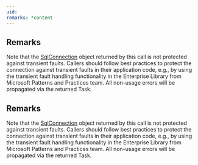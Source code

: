 ```yaml
---
uid: 
remarks: *content
---
```

## Remarks  
 Note that the [SqlConnection](assetId:///T:System.Data.SqlClient.SqlConnection?qualifyHint=False&autoUpgrade=True) object returned by this call is not protected against transient faults.              Callers should follow best practices to protect the connection against transient faults in their application code, e.g., by using the transient fault handling              functionality in the Enterprise Library from Microsoft Patterns and Practices team.             All non-usage errors will be propagated via the returned Task.  
  
## Remarks  
 Note that the [SqlConnection](assetId:///T:System.Data.SqlClient.SqlConnection?qualifyHint=False&autoUpgrade=True) object returned by this call is not protected against transient faults.              Callers should follow best practices to protect the connection against transient faults in their application code, e.g., by using the transient fault handling              functionality in the Enterprise Library from Microsoft Patterns and Practices team.             All non-usage errors will be propagated via the returned Task.
